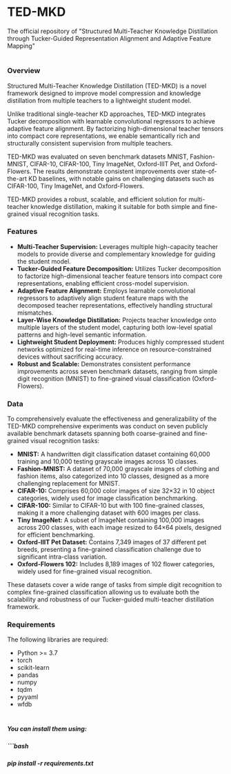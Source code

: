 # TED-MKD

The official repository of "Structured Multi-Teacher Knowledge Distillation through Tucker-Guided Representation Alignment and Adaptive Feature Mapping"

# 

### Overview

Structured Multi-Teacher Knowledge Distillation (TED-MKD) is a novel framework designed to improve model compression and knowledge distillation from multiple teachers to a lightweight student model.



Unlike traditional single-teacher KD approaches, TED-MKD integrates Tucker decomposition with learnable convolutional regressors to achieve adaptive feature alignment. By factorizing high-dimensional teacher tensors into compact core representations, we enable semantically rich and structurally consistent supervision from multiple teachers.



TED-MKD was evaluated on seven benchmark datasets MNIST, Fashion-MNIST, CIFAR-10, CIFAR-100, Tiny ImageNet, Oxford-IIIT Pet, and Oxford-Flowers. The results demonstrate consistent improvements over state-of-the-art KD baselines, with notable gains on challenging datasets such as CIFAR-100, Tiny ImageNet, and Oxford-Flowers.



TED-MKD provides a robust, scalable, and efficient solution for multi-teacher knowledge distillation, making it suitable for both simple and fine-grained visual recognition tasks.



### Features

* **Multi-Teacher Supervision:** Leverages multiple high-capacity teacher models to provide diverse and complementary knowledge for guiding the student model.
* **Tucker-Guided Feature Decomposition:** Utilizes Tucker decomposition to factorize high-dimensional teacher feature tensors into compact core representations, enabling efficient cross-model supervision.
* **Adaptive Feature Alignment:** Employs learnable convolutional regressors to adaptively align student feature maps with the decomposed teacher representations, effectively handling structural mismatches.
* **Layer-Wise Knowledge Distillation:** Projects teacher knowledge onto multiple layers of the student model, capturing both low-level spatial patterns and high-level semantic information.
* **Lightweight Student Deployment:** Produces highly compressed student networks optimized for real-time inference on resource-constrained devices without sacrificing accuracy.
* **Robust and Scalable:** Demonstrates consistent performance improvements across seven benchmark datasets, ranging from simple digit recognition (MNIST) to fine-grained visual classification (Oxford-Flowers).



### Data

To comprehensively evaluate the effectiveness and generalizability of the TED-MKD comprehensive experiments was conduct on seven publicly available benchmark datasets spanning both coarse-grained and fine-grained visual recognition tasks:



* **MNIST:** A handwritten digit classification dataset containing 60,000 training and 10,000 testing grayscale images across 10 classes.
* **Fashion-MNIST:** A dataset of 70,000 grayscale images of clothing and fashion items, also categorized into 10 classes, designed as a more challenging replacement for MNIST.
* **CIFAR-10:** Comprises 60,000 color images of size 32×32 in 10 object categories, widely used for image classification benchmarking.
* **CIFAR-100:** Similar to CIFAR-10 but with 100 fine-grained classes, making it a more challenging dataset with 600 images per class.
* **Tiny ImageNet:** A subset of ImageNet containing 100,000 images across 200 classes, with each image resized to 64×64 pixels, designed for efficient benchmarking.
* **Oxford-IIIT Pet Dataset:** Contains 7,349 images of 37 different pet breeds, presenting a fine-grained classification challenge due to significant intra-class variation.
* **Oxford-Flowers 102:** Includes 8,189 images of 102 flower categories, widely used for fine-grained visual recognition.



These datasets cover a wide range of tasks from simple digit recognition to complex fine-grained classification allowing us to evaluate both the scalability and robustness of our Tucker-guided multi-teacher distillation framework.



### Requirements

The following libraries are required:

* Python >= 3.7
* torch
* scikit-learn
* pandas
* numpy
* tqdm
* pyyaml
* wfdb

# 

##### You can install them using:

##### ```bash

##### pip install -r requirements.txt

